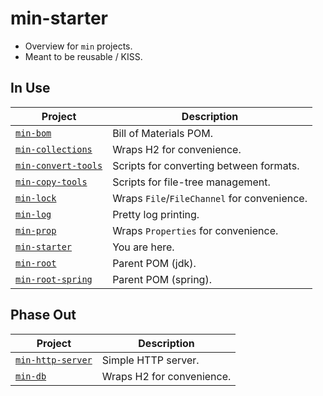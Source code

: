 # min-starter

* Overview for `min` projects.
* Meant to be reusable / KISS.

## In Use
 
| Project                                                             | Description                                 |
|---------------------------------------------------------------------|---------------------------------------------|
| [`min-bom`](https://github.com/IO42630/min-bom)                     | Bill of Materials POM.                      |
| [`min-collections`](https://github.com/IO42630/min-collections)     | Wraps H2 for convenience.                   |
| [`min-convert-tools`](https://github.com/IO42630/min-convert-tools) | Scripts for converting between formats.     |
| [`min-copy-tools`](https://github.com/IO42630/min-copy-tools)       | Scripts for file-tree management.           |
| [`min-lock`](https://github.com/IO42630/min-lock)                   | Wraps `File`/`FileChannel` for convenience. |
| [`min-log`](https://github.com/IO42630/min-log)                     | Pretty log printing.                        |
| [`min-prop`](https://github.com/IO42630/min-prop)                   | Wraps `Properties` for convenience.         |
| [`min-starter`](https://github.com/IO42630/min-starter)             | You are here.                               |
| [`min-root`](https://github.com/IO42630/min-root)                   | Parent POM (jdk).                           |
| [`min-root-spring`](https://github.com/IO42630/min-root-spring)     | Parent POM (spring).                        |

## Phase Out

| Project                                                         | Description               | 
|-----------------------------------------------------------------|---------------------------|
| [`min-http-server`](https://github.com/IO42630/min-http-server) | Simple HTTP server.       |
| [`min-db`](https://github.com/IO42630/min-db)                   | Wraps H2 for convenience. |
